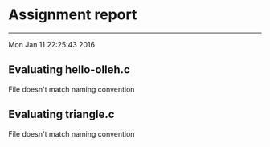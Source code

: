 # Assignment report
---
Mon Jan 11 22:25:43 2016

## Evaluating hello-olleh.c

File doesn't match naming convention

## Evaluating triangle.c

File doesn't match naming convention

